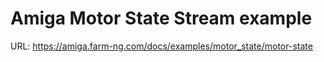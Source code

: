 # Amiga Motor State Stream example

URL: https://amiga.farm-ng.com/docs/examples/motor_state/motor-state
